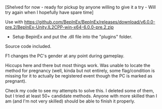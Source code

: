 [Shelved for now - ready for pickup by anyone willing to give it a try - Will try again when I hopefully have spare time]

Use with https://github.com/BepInEx/BepInEx/releases/download/v6.0.0-pre.2/BepInEx-Unity.IL2CPP-win-x64-6.0.0-pre.2.zip

- Setup BepinEx and put the .dll file into the "plugins" folder.

Source code included. 

F1 changes the PC's gender at any point during gameplay.

Hiccups here and there but most things work. 
Was unable to locate the method for pregnancy (well, kinda but not entirely, some flag/condition is missing for it to actually be registered event though the PC is marked as pregnant). 

Check my code to see my attempts to solve this. I deleted some of them, but I tried at least 50+ candidate methods. Anyone with more skilled than I am (and I'm not very skilled) should be able to finish it properly.
